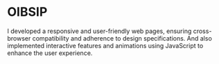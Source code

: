 # OIBSIP

I developed a responsive and user-friendly web pages, ensuring cross-browser compatibility and adherence to 
design specifications. And also implemented interactive features and animations using JavaScript to enhance the user experience. 
